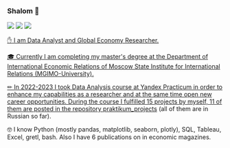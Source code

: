 ### Shalom 👋

<a href="https://www.linkedin.com/in/pavel-kurpas-601257191/"><img src="https://img.shields.io/badge/-pavel--kurpas-0a66c2?style=flat-square&logo=Linkedin&logoColor=white"></a> </a><a href="https://t.me/pavel_kurpas"><img src="https://img.shields.io/badge/-pavel__kurpas-3390ec?style=flat-square&logo=Telegram&logoColor=white"></a> <a href="mailto:p.a.kurpas@gmail.com"><img src="https://img.shields.io/badge/-p.a.kurpas@gmail.com-c14438?style=flat-square&logo=Gmail&logoColor=white">

✋ I am Data Analyst and Global Economy Researcher.

🎓 Currently I am completing my master's degree at the Department of International Economic Relations of Moscow State Institute for International Relations (MGIMO-University).

✏ In 2022-2023 I took Data Analysis course at Yandex Practicum in order to enhance my capabilities as a researcher and at the same time open new career opportunities. During the course I fulfilled 15 projects by myself, 11 of them are posted in the repository <a href="https://github.com/pavel-kurpas/praktikum_projects">praktikum_projects</a> (all of them are in Russian so far).

🤓 I know Python (mostly pandas, matplotlib, seaborn, plotly), SQL, Tableau, Excel, gretl, bash. Also I have 6 publications on  in economic magazines.




<!--
**pavel-kurpas/pavel-kurpas** is a ✨ _special_ ✨ repository because its `README.md` (this file) appears on your GitHub profile.

Here are some ideas to get you started:

- 🔭 I’m currently working on ...
- 🌱 I’m currently learning ...
- 👯 I’m looking to collaborate on ...
- 🤔 I’m looking for help with ...
- 💬 Ask me about ...
- 📫 How to reach me: ...
- 😄 Pronouns: ...
- ⚡ Fun fact: ...
-->
